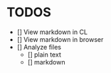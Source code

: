 # TODOS

- [] View markdown in CL
- [] View markdown in browser
- [] Analyze files
  - [] plain text
  - [] markdown